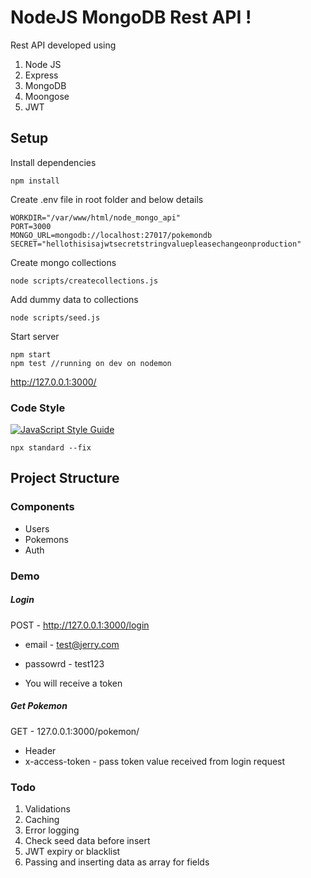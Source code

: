 # NodeJS MongoDB Rest API !
Rest API developed using 

 1. Node JS 
 2. Express  
 3. MongoDB 
 4. Moongose 
 5. JWT

## Setup
Install dependencies

    npm install

Create .env file in root folder and below details

    WORKDIR="/var/www/html/node_mongo_api"  
    PORT=3000  
    MONGO_URL=mongodb://localhost:27017/pokemondb  
    SECRET="hellothisisajwtsecretstringvaluepleasechangeonproduction"

Create mongo collections

    node scripts/createcollections.js

Add dummy data to collections

    node scripts/seed.js

Start server

    npm start
    npm test //running on dev on nodemon

http://127.0.0.1:3000/

### Code Style
[![JavaScript Style Guide](https://cdn.rawgit.com/standard/standard/master/badge.svg)](https://github.com/standard/standard)

``` 
npx standard --fix 
```

## Project Structure

### Components
- Users
- Pokemons
- Auth

### Demo 
##### Login 
POST - http://127.0.0.1:3000/login

* email - test@jerry.com
* passowrd - test123

* You will receive a token

##### Get Pokemon 
GET - 127.0.0.1:3000/pokemon/
* Header 
* x-access-token - pass token value received from login request





### Todo

 1. Validations 
 2. Caching 
 3. Error logging 
 4. Check seed data before insert
 5. JWT expiry or blacklist
 6. Passing and inserting data as array for fields
